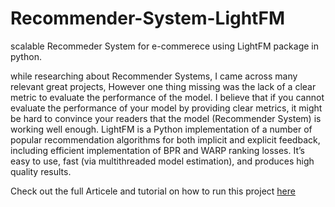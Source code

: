 # Recommender-System-LightFM
scalable Recommeder System for e-commerece using LightFM package in python.

while researching about Recommender Systems, I came across many relevant great projects, However one thing missing was the lack of a clear metric to evaluate the performance of the model. I believe that if you cannot evaluate the performance of your model by providing clear metrics, it might be hard to convince your readers that the model (Recommender System) is working well enough. LightFM is a Python implementation of a number of popular recommendation algorithms for both implicit and explicit feedback, including efficient implementation of BPR and WARP ranking losses. It’s easy to use, fast (via multithreaded model estimation), and produces high quality results.

Check out the full Articele and tutorial on how to run this project [here](https://towardsdatascience.com/if-you-cant-measure-it-you-can-t-improve-it-5c059014faad)

